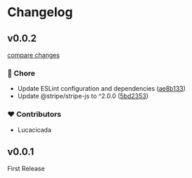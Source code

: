 # Changelog

## v0.0.2

[compare changes](https://github.com/wefixers/stripe-js/compare/v0.0.1...v0.0.2)

### 🏡 Chore

- Update ESLint configuration and dependencies ([ae8b133](https://github.com/wefixers/stripe-js/commit/ae8b133))
- Update @stripe/stripe-js to ^2.0.0 ([5bd2353](https://github.com/wefixers/stripe-js/commit/5bd2353))

### ❤️ Contributors

- Lucacicada

## v0.0.1

First Release
